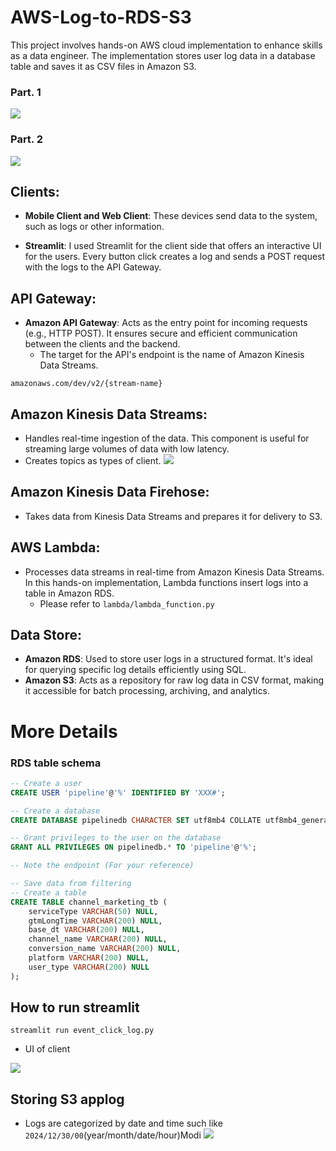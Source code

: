 # AWS-Log-to-RDS-S3
 This project involves hands-on AWS cloud implementation to enhance skills as a data engineer. The implementation stores user log data in a database table and saves it as CSV files in Amazon S3.

### Part. 1
![](images/data-collection.png)
### Part. 2
![](images/transform.png)

## Clients:

- **Mobile Client and Web Client**: These devices send data to the system, such as logs or other information.

- **Streamlit**: I used Streamlit for the client side that offers an interactive UI for the users. Every button click creates a log and sends a POST request with the logs to the API Gateway.

## API Gateway:

- **Amazon API Gateway**: Acts as the entry point for incoming requests (e.g., HTTP POST). It ensures secure and efficient communication between the clients and the backend.
  - The target for the API's endpoint is the name of Amazon Kinesis Data Streams.
```
amazonaws.com/dev/v2/{stream-name}
```

## Amazon Kinesis Data Streams:

- Handles real-time ingestion of the data. This component is useful for streaming large volumes of data with low latency.
- Creates topics as types of client.
![](images/kinesis-list.png)
## Amazon Kinesis Data Firehose:

- Takes data from Kinesis Data Streams and prepares it for delivery to S3.

## AWS Lambda:

- Processes data streams in real-time from Amazon Kinesis Data Streams. In this hands-on implementation, Lambda functions insert logs into a table in Amazon RDS.
    - Please refer to `lambda/lambda_function.py`
## Data Store:

- **Amazon RDS**: Used to store user logs in a structured format. It's ideal for querying specific log details efficiently using SQL.
- **Amazon S3**: Acts as a repository for raw log data in CSV format, making it accessible for batch processing, archiving, and analytics.


# More Details

### RDS table schema
```sql
-- Create a user
CREATE USER 'pipeline'@'%' IDENTIFIED BY 'XXX#';

-- Create a database
CREATE DATABASE pipelinedb CHARACTER SET utf8mb4 COLLATE utf8mb4_general_ci;

-- Grant privileges to the user on the database
GRANT ALL PRIVILEGES ON pipelinedb.* TO 'pipeline'@'%';

-- Note the endpoint (For your reference)

-- Save data from filtering
-- Create a table
CREATE TABLE channel_marketing_tb (
    serviceType VARCHAR(50) NULL,
    gtmLongTime VARCHAR(200) NULL,
    base_dt VARCHAR(200) NULL,
    channel_name VARCHAR(200) NULL,
    conversion_name VARCHAR(200) NULL,
    platform VARCHAR(200) NULL,
    user_type VARCHAR(200) NULL
);
```

## How to run streamlit

```
streamlit run event_click_log.py
```
- UI of client

![](images/streamlit_log_generator.png)

## Storing S3 applog
- Logs are categorized by date and time such like `2024/12/30/00`(year/month/date/hour)Modi
![](images/s3-applog.png)
